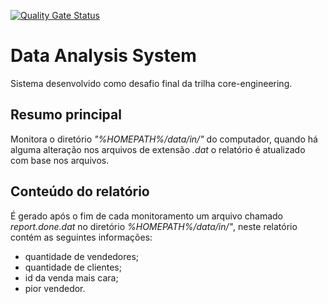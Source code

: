 [![Quality Gate Status](https://sonarcloud.io/api/project_badges/measure?project=aranha_DataAnalysisSystem&metric=alert_status)](https://sonarcloud.io/dashboard?id=aranha_DataAnalysisSystem)
# Data Analysis System
Sistema desenvolvido como desafio final da trilha core-engineering.
## Resumo principal
Monitora o diretório *"%HOMEPATH%/data/in/"* do computador, quando há alguma alteração nos arquivos de extensão *.dat* o relatório é atualizado com base nos arquivos.
## Conteúdo do relatório
É gerado após o fim de cada monitoramento um arquivo chamado *report.done.dat* no diretório *%HOMEPATH%/data/in/"*, neste relatório contém as seguintes informações:

 - quantidade de vendedores;
 - quantidade de clientes;
 - id da venda mais cara;
 - pior vendedor.
 
